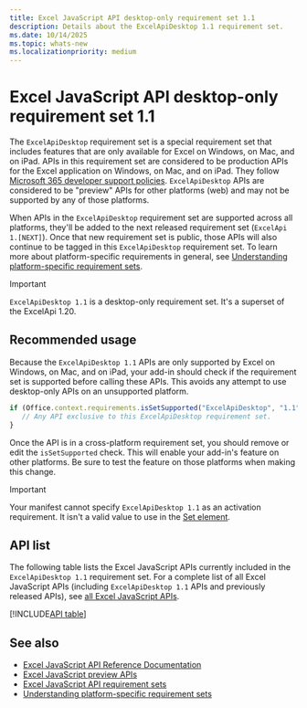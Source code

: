 ```yaml
---
title: Excel JavaScript API desktop-only requirement set 1.1
description: Details about the ExcelApiDesktop 1.1 requirement set.
ms.date: 10/14/2025
ms.topic: whats-new
ms.localizationpriority: medium
---
```


# Excel JavaScript API desktop-only requirement set 1.1

The `ExcelApiDesktop` requirement set is a special requirement set that includes features that are only available for Excel on Windows, on Mac, and on iPad. APIs in this requirement set are considered to be production APIs for the Excel application on Windows, on Mac, and on iPad. They follow [Microsoft 365 developer support policies](/office/dev/add-ins/publish/maintain-breaking-changes). `ExcelApiDesktop` APIs are considered to be "preview" APIs for other platforms (web) and may not be supported by any of those platforms.

When APIs in the `ExcelApiDesktop` requirement set are supported across all platforms, they'll be added to the next released requirement set (`ExcelApi 1.[NEXT]`). Once that new requirement set is public, those APIs will also continue to be tagged in this `ExcelApiDesktop` requirement set. To learn more about platform-specific requirements in general, see [Understanding platform-specific requirement sets](https://aka.ms/PlatformSpecificReqtSets).

> [!IMPORTANT]
> `ExcelApiDesktop 1.1` is a desktop-only requirement set. It's a superset of the ExcelApi 1.20.

## Recommended usage

Because the `ExcelApiDesktop 1.1` APIs are only supported by Excel on Windows, on Mac, and on iPad, your add-in should check if the requirement set is supported before calling these APIs. This avoids any attempt to use desktop-only APIs on an unsupported platform.

```js
if (Office.context.requirements.isSetSupported("ExcelApiDesktop", "1.1")) {
   // Any API exclusive to this ExcelApiDesktop requirement set.
}
```

Once the API is in a cross-platform requirement set, you should remove or edit the `isSetSupported` check. This will enable your add-in's feature on other platforms. Be sure to test the feature on those platforms when making this change.

> [!IMPORTANT]
> Your manifest cannot specify `ExcelApiDesktop 1.1` as an activation requirement. It isn't a valid value to use in the [Set element](/javascript/api/manifest/set).

## API list

The following table lists the Excel JavaScript APIs currently included in the `ExcelApiDesktop 1.1` requirement set. For a complete list of all Excel JavaScript APIs (including `ExcelApiDesktop 1.1` APIs and previously released APIs), see [all Excel JavaScript APIs](/javascript/api/excel?view=excel-js-desktop-1.1&preserve-view=true).

[!INCLUDE[API table](../../includes/excel-desktop-1_1.md)]

## See also

- [Excel JavaScript API Reference Documentation](/javascript/api/excel?view=excel-js-desktop-1.1&preserve-view=true)
- [Excel JavaScript preview APIs](excel-preview-apis.md)
- [Excel JavaScript API requirement sets](excel-api-requirement-sets.md)
- [Understanding platform-specific requirement sets](https://aka.ms/PlatformSpecificReqtSets)

